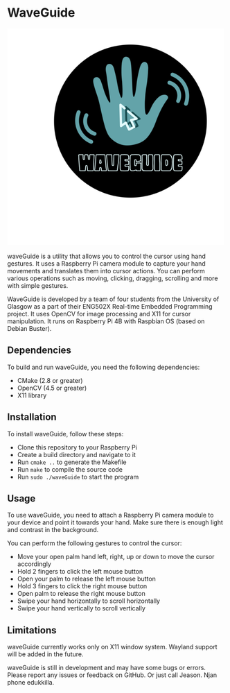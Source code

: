 # WaveGuide

![waveGuide logo](images/waveguide.png "waveGuide")

waveGuide is a utility that allows you to control the cursor using hand gestures. It uses a Raspberry Pi camera module to capture your hand movements and translates them into cursor actions. You can perform various operations such as moving, clicking, dragging, scrolling and more with simple gestures.

WaveGuide is developed by a team of four students from the University of Glasgow as a part of their ENG502X Real-time Embedded Programming project. It uses OpenCV for image processing and X11 for cursor manipulation. It runs on Raspberry Pi 4B with Raspbian OS (based on Debian Buster).

## Dependencies

To build and run waveGuide, you need the following dependencies:

- CMake (2.8 or greater)
- OpenCV (4.5 or greater)
- X11 library

## Installation

To install waveGuide, follow these steps:

- Clone this repository to your Raspberry Pi
- Create a build directory and navigate to it
- Run `cmake ..` to generate the Makefile
- Run `make` to compile the source code
- Run `sudo ./waveGuide` to start the program

## Usage

To use waveGuide, you need to attach a Raspberry Pi camera module to your device and point it towards your hand. Make sure there is enough light and contrast in the background.

You can perform the following gestures to control the cursor:

- Move your open palm hand left, right, up or down to move the cursor accordingly
- Hold 2 fingers to click the left mouse button
- Open your palm to release the left mouse button
- Hold 3 fingers to click the right mouse button
- Open palm to release the right mouse button
- Swipe your hand horizontally to scroll horizontally
- Swipe your hand vertically to scroll vertically



## Limitations

waveGuide currently works only on X11 window system. Wayland support will be added in the future.

waveGuide is still in development and may have some bugs or errors. Please report any issues or feedback on GitHub. Or just call Jeason. Njan phone edukkilla.